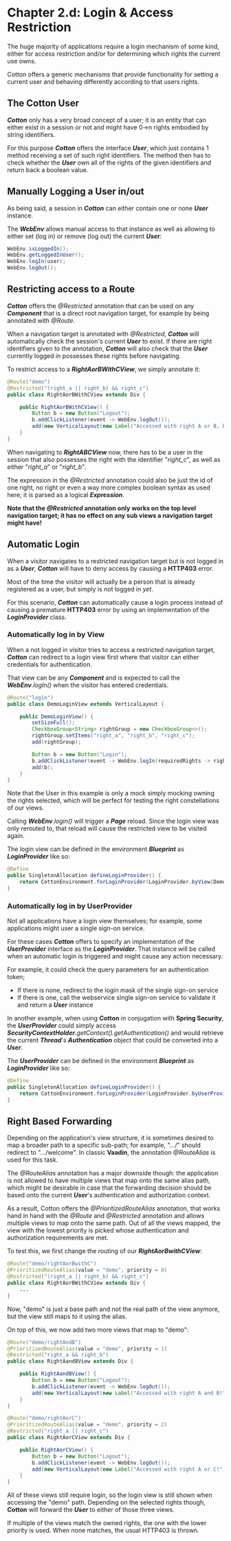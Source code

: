 # Chapter 2.d: Login & Access Restriction

The huge majority of applications require a login mechanism of some kind, either for access restriction and/or for determining which rights the current use owns.

Cotton offers a generic mechanisms that provide functionality for setting a current user and behaving differently according to that users rights.

## The Cotton User

**_Cotton_** only has a very broad concept of a user; it is an entity that can either exist in a session or not and might have 0&#8594;n rights embodied by string identifiers.

For this purpose **_Cotton_** offers the interface **_User_**, which just contains 1 method receiving a set of such right identifiers. The method then has to check whether the **_User_** own all of the rights of the given identifiers and return back a boolean value.

## Manually Logging a User in/out

As being said, a session in **_Cotton_** can either contain one or none **_User_** instance. 

The **_WebEnv_** allows manual access to that instance as well as allowing to either set (log in) or remove (log out) the current **_User_**:

````java
WebEnv.isLoggedIn();
WebEnv.getLoggedInUser();
WebEnv.logIn(user);
WebEnv.logOut();
````

## Restricting access to a Route

**_Cotton_** offers the _@Restricted_ annotation that can be used on any **_Component_** that is a direct root navigation target, for example by being annotated with _@Route_.

When a navigation target is annotated with _@Restricted_, **_Cotton_** will automatically check the session's current **_User_** to exist. If there are right identifiers given to the annotation, **_Cotton_** will also check that the **_User_** currently logged in possesses these rights before navigating.

To restrict access to a **_RightAorBWithCView_**, we simply annotate it:

````java
@Route("demo")
@Restricted("(right_a || right_b) && right_c")
public class RightAorBWithCView extends Div {

    public RightAorBWithCView() {
        Button b = new Button("Logout");
        b.addClickListener(event -> WebEnv.logOut());
        add(new VerticalLayout(new Label("Accessed with right A or B, but definitely with c!"), b));
    }
}
````

When navigating to **_RightABCView_** now, there has to be a user in the session that also possesses the right with the identifier "_right_c_", as well as either "_right_a_" or "_right_b_".

The expression in the _@Restricted_ annotation could also be just the id of one right, no right or even a way more complex boolean syntax as used here; it is parsed as a logical **_Expression_**.

**Note that the _@Restricted_ annotation only works on the top level navigation target; it has no effect on any sub views a navigation target might have!**

## Automatic Login

When a visitor navigates to a restricted navigation target but is not logged in as a **_User_**, **_Cotton_** will have to deny access by causing a **HTTP403** error.

Most of the time the visitor will actually be a person that is already registered as a user, but simply is not logged in _yet_.

For this scenario, **_Cotton_** can automatically cause a login process instead of causing a premature **HTTP403** error by using an implementation of the **_LoginProvider_** class.

### Automatically log in by View

When a not logged in visitor tries to access a restricted navigation target, **_Cotton_** can redirect to a login view first where that visitor can either credentials for authentication.

That view can be any **_Component_** and is expected to call the _**WebEnv**.logIn()_ when the visitor has entered credentials. 

````java
@Route("login")
public class DemoLoginView extends VerticalLayout {

    public DemoLoginView() {
        setSizeFull();
        CheckboxGroup<String> rightGroup = new CheckboxGroup<>();
        rightGroup.setItems("right_a", "right_b", "right_c");
        add(rightGroup);

        Button b = new Button("Login");
        b.addClickListener(event -> WebEnv.logIn(requiredRights -> rightGroup.getSelectedItems().containsAll(requiredRights)));
        add(b);
    }
}
````

Note that the User in this example is only a mock simply mocking owning the rights selected, which will be perfect for testing the right constellations of our views.

Calling _**WebEnv**.login()_ will trigger a **_Page_** reload. Since the login view was only rerouted to, that reload will cause the restricted view to be visited again.

The login view can be defined in the environment **_Blueprint_** as **_LoginProvider_** like so:

````java
@Define
public SingletonAllocation defineLoginProvider() {
    return CottonEnvironment.forLoginProvider(LoginProvider.byView(DemoLoginView.class));
}
````

### Automatically log in by UserProvider

Not all applications have a login view themselves; for example, some applications might user a single sign-on service.

For these cases **_Cotton_** offers to specify an implementation of the **_UserProvider_** interface as the **_LoginProvider_**. That instance will be called when an automatic login is triggered and might cause any action necessary. 

For example, it could check the query parameters for an authentication token;
- If there is none, redirect to the login mask of the single sign-on service
- If there is one, call the webservice single sign-on service to validate it and return a **_User_** instance

In another example, when using **Cotton** in conjugation with **Spring Security**, the **_UserProvider_** could simply access _**SecurityContextHolder**.getContext().getAuthentication()_ and would retrieve the current **_Thread_**'s **_Authentication_** object that could be converted into a **_User_**.

The **_UserProvider_** can be defined in the environment **_Blueprint_** as **_LoginProvider_** like so:

````java
@Define
public SingletonAllocation defineLoginProvider() {
    return CottonEnvironment.forLoginProvider(LoginProvider.byUserProvider(new DemoUserProvider()));
}
````

## Right Based Forwarding

Depending on the application's view structure, it is sometimes desired to map a broader path to a specific sub-path; for example, ".../" should redirect to ".../welcome". In classic **Vaadin**, the annotation _@RouteAlias_ is used for this task.

The _@RouteAlias_ annotation has a major downside though: the application is not allowed to have multiple views that map onto the same alias path, which might be desirable in case that the forwarding decision should be based onto the current **_User_**'s authentication and authorization context.

As a result, Cotton offers the _@PrioritizedRouteAlias_ annotation, that works hand in hand with the _@Route_ and _@Restricted_ annotation and allows multiple views to map onto the same path. Out of all the views mapped, the view with the lowest priority is picked whose authentication and authorization requirements are met.

To test this, we first change the routing of our **_RightAorBwithCView_**:

```java
@Route("demo/rightAorBwithC")
@PrioritizedRouteAlias(value = "demo", priority = 0)
@Restricted("(right_a || right_b) && right_c")
public class RightAorBWithCView extends Div {
    ...
}
```

Now, "demo" is just a base path and not the real path of the view anymore, but the view still maps to it using the alias.

On top of this, we now add two more views that map to "demo":

```java
@Route("demo/rightAndB")
@PrioritizedRouteAlias(value = "demo", priority = 1)
@Restricted("right_a && right_b")
public class RightAandBView extends Div {

    public RightAandBView() {
        Button b = new Button("Logout");
        b.addClickListener(event -> WebEnv.logOut());
        add(new VerticalLayout(new Label("Accessed with right A and B!"), b));
    }
}
```

```java
@Route("demo/rightAorC")
@PrioritizedRouteAlias(value = "demo", priority = 2)
@Restricted("right_a || right_c")
public class RightAorCView extends Div {

    public RightAorCView() {
        Button b = new Button("Logout");
        b.addClickListener(event -> WebEnv.logOut());
        add(new VerticalLayout(new Label("Accessed with right A or C!"), b));
    }
}
```

All of these views still require login, so the login view is still shown when accessing the "demo" path. Depending on the selected rights though, **Cotton** will forward the **_User_** to either of those three views.

If multiple of the views match the owned rights, the one with the lower priority is used. When none matches, the usual HTTP403 is thrown.